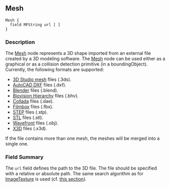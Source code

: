 ## Mesh

```
Mesh {
  field MFString url [ ]
}
```

### Description

The [Mesh](#mesh) node represents a 3D shape imported from an external file created by a 3D modeling software.
The [Mesh](#mesh) node can be used either as a graphical or as a collision detection primitive (in a boundingObject).
Currently, the following formats are supported:
- [3D Studio mesh](https://wiki.fileformat.com/3d/3ds) files (.3ds).
- [AutoCAD DXF](https://en.wikipedia.org/wiki/AutoCAD_DXF) files (.dxf).
- [Blender](https://www.blender.org/) files (.blend).
- [Biovision Hierarchy](https://en.wikipedia.org/wiki/Biovision_Hierarchy) files (.bhv).
- [Collada](https://en.wikipedia.org/wiki/COLLADA) files (.dae).
- [Filmbox](https://en.wikipedia.org/wiki/FBX) files (.fbx).
- [STEP](https://en.wikipedia.org/wiki/ISO_10303-21) files (.stp).
- [STL](https://en.wikipedia.org/wiki/STL_(file_format)) files (.stl).
- [Wavefront](https://wiki.fileformat.com/3d/obj) files (.obj).
- [X3D](https://www.web3d.org/getting-started-x3d) files (.x3d).

If the file contains more than one mesh, the meshes will be merged into a single one.

### Field Summary

The `url` field defines the path to the 3D file.
The file should be specified with a relative or absolute path.
The same search algorithm as for [ImageTexture](imagetexture.md) is used (cf. [this section](imagetexture.md#search-rule-of-the-texture-path)).
